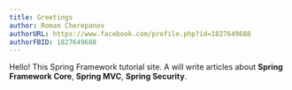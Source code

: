 ```yaml
---
title: Greetings
author: Roman Cherepanov
authorURL: https://www.facebook.com/profile.php?id=1827649688
authorFBID: 1827649688
---
```


Hello! This Spring Framework tutorial site. A will write articles
about **Spring Framework Core**, **Spring MVC**, **Spring Security**.